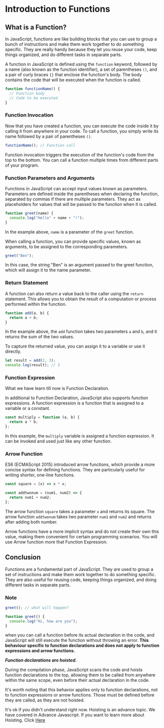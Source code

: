 # Introduction to Functions

## What is a Function?

In JavaScript, functions are like building blocks that you can use to group a bunch of instructions and make them work together to do something specific. They are really handy because they let you reuse your code, keep things organized, and do different tasks in separate parts.

A function in JavaScript is defined using the `function` keyword, followed by a name (also known as the function identifier), a set of parentheses `()`, and a pair of curly braces `{}` that enclose the function's body. The body contains the code that will be executed when the function is called.

```js
function functionName() {
  // Function body
  // Code to be executed
}
```

### **Function Invocation**

Now that you have created a function, you can execute the code inside it by calling it from anywhere in your code. To call a function, you simply write its name followed by a pair of parentheses `()`.

```js
functionName(); // Function call
```

Function invocation triggers the execution of the function's code from the top to the bottom. You can call a function multiple times from different parts of your program.

### **Function Parameters and Arguments**

Functions in JavaScript can accept input values known as parameters. Parameters are defined inside the parentheses when declaring the function, separated by commas if there are multiple parameters. They act as placeholders for values that will be passed to the function when it is called.

```js
function greet(name) {
  console.log("Hello" + name + "!");
}
```

In the example above, `name` is a parameter of the `greet` function.

When calling a function, you can provide specific values, known as arguments, to be assigned to the corresponding parameters.

```js
greet("Ben");
```

In this case, the string "Ben" is an argument passed to the greet function, which will assign it to the name parameter.

### **Return Statement**

A function can also return a value back to the caller using the `return` statement. This allows you to obtain the result of a computation or process performed within the function.

```js
function add(a, b) {
  return a + b;
}
```

In the example above, the `add` function takes two parameters `a` and `b`, and it returns the sum of the two values.

To capture the returned value, you can assign it to a variable or use it directly.

```js
let result = add(2, 3);
console.log(result); // 5
```

### **Function Expression**

What we have learn till now is Function Declaration.

In additional to Function Declaration, JavaScript also supports function expressions. A function expression is a function that is assigned to a variable or a constant.

```js
const multiply = function (a, b) {
  return a * b;
};
```

In this example, the `multiply` variable is assigned a function expression. It can be invoked and used just like any other function.

### **Arrow Function**

ES6 (ECMAScript 2015) introduced arrow functions, which provide a more concise syntax for defining functions. They are particularly useful for writing shorter, one-line functions.

```js
const square = (x) => x * x;

const addtwonum = (num1, num2) => {
  return num1 + num2;
};
```

The arrow function `square` takes a parameter `x` and returns its square.
The arrow function `addtwonum` takes two parameter `num1` and `num2` and returns after adding both number.

Arrow functions have a more implicit syntax and do not create their own this value, making them convenient for certain programming scenarios. You will use Arrow function more that Function Expression.

## Conclusion

Functions are a fundamental part of JavaScript. They are used to group a set of instructions and make them work together to do something specific. They are also useful for reusing code, keeping things organized, and doing different tasks in separate parts.

### **Note**

```js
greet(); // what will happen?

function greet() {
  console.log("Hi, how are you");
}
```

when you can call a function before its actual declaration in the code, and JavaScript will still execute the function without throwing an error. **This behaviour specific to function declarations and does not apply to function expressions and arrow functions.**

**_Function declarations are hoisted._**

During the compilation phase, JavaScript scans the code and hoists function declarations to the top, allowing them to be called from anywhere within the same scope, even before their actual declaration in the code.

It's worth noting that this behavior applies only to function declarations, not to function expressions or arrow functions. Those must be defined before they are called, as they are not hoisted.

It's ok if you didn't understand right now. Hoisting is an advance topic. We have covered in Advance Javascript. If you want to learn more about Hoisting. Click [Here]()
